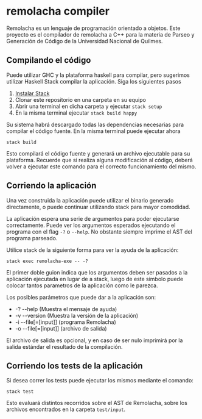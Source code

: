 # remolacha compiler

Remolacha es un lenguaje de programación orientado a objetos. Este proyecto es el compilador de remolacha a C++ para la materia de 
Parseo y Generación de Código de la Universidad Nacional de Quilmes.

Compilando el código
--------------------

Puede utilizar GHC y la plataforma haskell para compilar, pero sugerimos utilizar
Haskell Stack compilar la aplicación. Siga los siguientes pasos

1. [Instalar Stack](https://docs.haskellstack.org/en/stable/README/)
2. Clonar este repositorio en una carpeta en su equipo
3. Abrir una terminal en dicha carpeta y ejecutar `stack setup`
5. En la misma terminal ejecutar `stack build happy`

Su sistema habrá descargado todas las dependencias necesarias para compilar
el código fuente. En la misma terminal puede ejecutar ahora
```
stack build
```
Esto compilará el código fuente y generará un archivo ejecutable para su
plataforma. Recuerde que si realiza alguna modificación al código, deberá
volver a ejecutar este comando para el correcto funcionamiento del mismo.

Corriendo la aplicación
-----------------------

Una vez construida la aplicación puede utilizar el binario generado directamente,
o puede continuar utilizando stack para mayor comodidad.

La aplicación espera una serie de argumentos para poder ejecutarse correctamente.
Puede ver los argumentos esperados ejecutando el programa con el flag `-?` o `--help`. 
No obstante siempre imprime el AST del programa parseado.

Utilice stack de la siguiente forma para ver la ayuda de la aplicación:

```
stack exec remolacha-exe -- -?
```

El primer doble guion indica que los argumentos deben ser pasados a la aplicación
ejecutada en lugar de a stack, luego de este simbolo puede colocar tantos parametros
de la aplicación como le parezca.

Los posibles parámetros que puede dar a la aplicación son:

* -? --help          (Muestra el mensaje de ayuda)
* -v --version       (Muestra la versión de la aplicación)
* -i --file\[=\[input\]\]  (programa Remolacha)
* -o --file\[=\[input\]\]  (archivo de salida)

El archivo de salida es opcional, y en caso de ser nulo imprimirá por la salida estándar el resultado de la compilación.

Corriendo los tests de la aplicación
------------------------------------

Si desea correr los tests puede ejecutar los mismos mediante el comando:

```
stack test
```

Esto evaluará distintos recorridos sobre el AST de Remolacha, sobre los archivos encontrados en la carpeta `test/input`.

